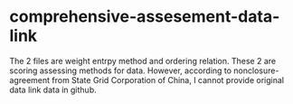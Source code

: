 # comprehensive-assesement-data-link
The 2 files are weight entrpy method and ordering relation. These 2 are scoring assessing methods for data. However, according to nonclosure-agreement from State Grid Corporation of China, I cannot provide original data link data in github.
